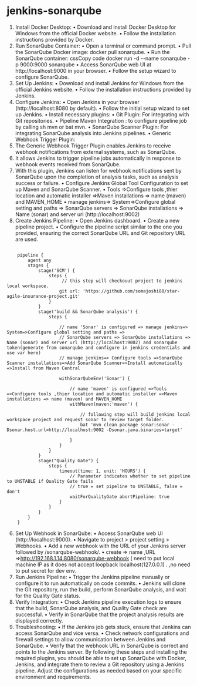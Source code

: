 # jenkins-sonarqube
1.	Install Docker Desktop:
•	Download and install Docker Desktop for Windows from the official Docker website.
•	Follow the installation instructions provided by Docker.
2.	Run SonarQube Container:
•	Open a terminal or command prompt.
•	Pull the SonarQube Docker image: docker pull sonarqube.
•	Run the SonarQube container:
cssCopy code
docker run -d --name sonarqube -p 9000:9000 sonarqube 
•	Access SonarQube web UI at http://localhost:9000 in your browser.
•	Follow the setup wizard to configure SonarQube.
3.	Set Up Jenkins:
•	Download and install Jenkins for Windows from the official Jenkins website.
•	Follow the installation instructions provided by Jenkins.
4.	Configure Jenkins:
•	Open Jenkins in your browser (http://localhost:8080 by default).
•	Follow the initial setup wizard to set up Jenkins.
•	Install necessary plugins:
•	Git Plugin: For integrating with Git repositories.
•	Pipeline Maven Integration : to configure pipeline job by calling sh mvn or bat mvn.
•	SonarQube Scanner Plugin: For integrating SonarQube analysis into Jenkins pipelines.
•	Generic Webhook Trigger Plugin:
1.	 The Generic Webhook Trigger Plugin enables Jenkins to receive webhook notifications from external systems, such as SonarQube.
2.	It allows Jenkins to trigger pipeline jobs automatically in response to webhook events received from SonarQube.
3.	With this plugin, Jenkins can listen for webhook notifications sent by SonarQube upon the completion of analysis tasks, such as analysis success or failure.
•	Configure Jenkins Global Tool Configuration to set up Maven and SonarQube Scanner.
•	Tools =>Configure tools ,thier location and automatic installer =>Maven installations => name (maven) and MAVEN_HOME
•	manage jenkins=> System=>Configure global setting and paths => SonarQube servers => SonarQube installations => Name (sonar) and server url (http://localhost:9002)
5.	Create Jenkins Pipeline:
•	Open Jenkins dashboard.
•	Create a new pipeline project.
•	Configure the pipeline script similar to the one you provided, ensuring the correct SonarQube URL and Git repository URL are used.
```

    pipeline {
        agent any
        stages {
            stage('SCM') {
                steps {
                     // this step will checkouut project to jenkins local workspace.
                    git url: 'https://github.com/somajoshi88/star-agile-insurance-project.git'
                }
            }
            stage('build && SonarQube analysis') {
                steps {

                    // name 'Sonar' is configured => manage jenkins=> System=>Configure global setting and paths => 
                    // SonarQube servers => SonarQube installations => Name (sonar) and server url (http://localhost:9002) and sonarqube token(generate from sonarqube and configure in jenkins credentials and use var here)
                    // manage jenkins=> Configure tools =>SonarQube Scanner installations=>Add SonarQube Scanner=>Install automatically =>Install from Maven Central

                    withSonarQubeEnv('Sonar') {
                    
                        // name 'maven' is configured =>Tools =>Configure tools ,thier location and automatic installer =>Maven installations => name (maven) and MAVEN_HOME  
                        withMaven(maven:'maven') {

                            // following step will build jenkins local workspace project and request sonar to review target folder.
                            bat 'mvn clean package sonar:sonar -Dsonar.host.url=http://localhost:9002 -Dsonar.java.binaries=target'

                        }
                    }
                }
            }
            stage("Quality Gate") {
                steps {
                    timeout(time: 1, unit: 'HOURS') {
                        // Parameter indicates whether to set pipeline to UNSTABLE if Quality Gate fails
                        // true = set pipeline to UNSTABLE, false = don't
                        waitForQualityGate abortPipeline: true
                    }
                }
            }
        }
    }

```
6.	Set Up Webhook in SonarQube:
•	Access SonarQube web UI (http://localhost:9000).
•	Navigate to project > project setting > Webhooks.
•	Add a new webhook with the URL of your Jenkins server followed by /sonarqube-webhook/.
•	create => name ,URL =>http://192.168.1.14:8080/sonarqube-webhook ( need to put local machine IP as it does not accept loopback localhost(127.0.0.1) . ,no need to put secret for dev env.
7.	Run Jenkins Pipeline:
•	Trigger the Jenkins pipeline manually or configure it to run automatically on code commits.
•	Jenkins will clone the Git repository, run the build, perform SonarQube analysis, and wait for the Quality Gate status.
8.	Verify Integration:
•	Check Jenkins pipeline execution logs to ensure that the build, SonarQube analysis, and Quality Gate check are successful.
•	Verify in SonarQube that the project analysis results are displayed correctly.
9.	Troubleshooting:
•	If the Jenkins job gets stuck, ensure that Jenkins can access SonarQube and vice versa.
•	Check network configurations and firewall settings to allow communication between Jenkins and SonarQube.
•	Verify that the webhook URL in SonarQube is correct and points to the Jenkins server.
By following these steps and installing the required plugins, you should be able to set up SonarQube with Docker, Jenkins, and integrate them to review a Git repository using a Jenkins pipeline. Adjust the configurations as needed based on your specific environment and requirements.

